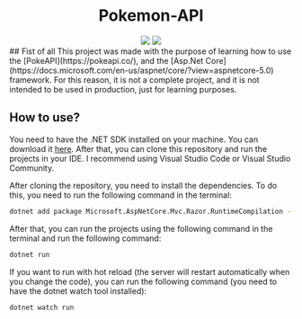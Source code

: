 <div align="center">
    <h1 align="center">Pokemon-API</h1>
</div>
<div align="center" >
  <img src="https://img.shields.io/badge/dotnet_version-7.0.305-green">
  <img src="https://img.shields.io/badge/Language-English-red">
</div>
## Fist of all
This project was made with the purpose of learning how to use the [PokeAPI](https://pokeapi.co/), and the [Asp.Net Core](https://docs.microsoft.com/en-us/aspnet/core/?view=aspnetcore-5.0) framework. For this reason, it is not a complete project, and it is not intended to be used in production, just for learning purposes.

## How to use?

You need to have the .NET SDK installed on your machine. You can download it <a href="https://dotnet.microsoft.com/download/dotnet/5.0">here</a>. After that, you can clone this repository and run the projects in your IDE. I recommend using Visual Studio Code or Visual Studio Community.

After cloning the repository, you need to install the dependencies. To do this, you need to run the following command in the terminal:

```bash
dotnet add package Microsoft.AspNetCore.Mvc.Razor.RuntimeCompilation --version 7.0.9
```

After that, you can run the projects using the following command in the terminal and run the following command:

```bash
dotnet run
```

If you want to run with hot reload (the server will restart automatically when you change the code), you can run the following command (you need to have the dotnet watch tool installed):

```bash
dotnet watch run
```
